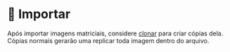 # 🔴 Importar



Após importar imagens matriciais, considere [clonar](menu-editar/#clonar) para criar cópias dela. Cópias normais gerarão uma replicar toda imagem dentro do arquivo.&#x20;
